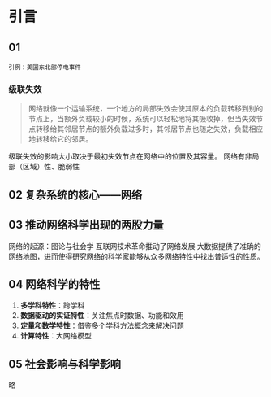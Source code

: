 # 引言
## 01 
`引例：美国东北部停电事件`
### 级联失效
>网络就像一个运输系统，一个地方的局部失效会使其原本的负载转移到别的节点上，当额外负载较小的时候，系统可以轻松地将其吸收掉，但当失效节点转移给其邻居节点的额外负载过多时，其邻居节点也随之失效，负载相应地转移给它的邻居。

级联失效的影响大小取决于最初失效节点在网络中的位置及其容量。
网络有非局部（区域）性、脆弱性

## 02 复杂系统的核心——网络

## 03 推动网络科学出现的两股力量

网络的起源：图论与社会学
互联网技术革命推动了网络发展
大数据提供了准确的网络地图，进而使得研究网络的科学家能够从众多网络特性中找出普适性的性质。

## 04 网络科学的特性

1. **多学科特性**：跨学科
2. **数据驱动的实证特性**：关注焦点时数据、功能和效用
3. **定量和数学特性**：借鉴多个学科方法概念来解决问题
4. **计算特性**：大网络模型

## 05 社会影响与科学影响
略


